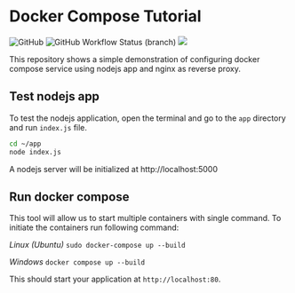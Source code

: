 # Docker Compose Tutorial

![GitHub](https://img.shields.io/github/license/mdsa3d/docker-compose-tutorial?style=for-the-badge)
![GitHub Workflow Status (branch)](https://img.shields.io/github/workflow/status/mdsa3d/docker-compose-tutorial/pages%20build%20and%20deployment/gh-pages?style=for-the-badge)
[![](https://img.shields.io/badge/docs-stable-blue?style=for-the-badge)](https://mdsa3d.github.io/docker-compose-tutorial/)

This repository shows a simple demonstration of configuring docker compose service using nodejs app and nginx as reverse proxy.

## Test nodejs app

To test the nodejs application, open the terminal and go to the `app` directory and run `index.js` file.

```sh
cd ~/app
node index.js
```
A nodejs server will be initialized at http://localhost:5000

## Run docker compose

This tool will allow us to start multiple containers with single command. To initiate the containers run following command:

*Linux (Ubuntu)*         `sudo docker-compose up --build` 

*Windows*                `docker compose up --build`

This should start your application at `http://localhost:80`.
